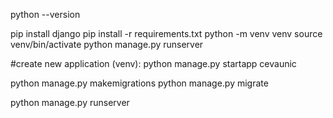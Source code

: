 python --version

pip install django
pip install -r requirements.txt
python -m venv venv 
source venv/bin/activate
python manage.py runserver

#create new application (venv):   python manage.py startapp cevaunic

python manage.py makemigrations
python manage.py migrate

python manage.py runserver
